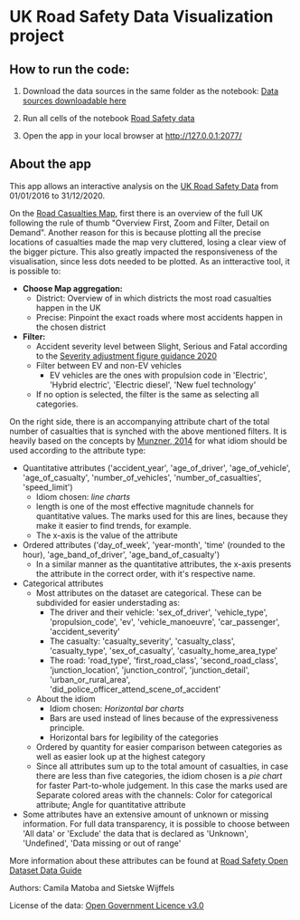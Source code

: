 # UK Road Safety Data Visualization project

## How to run the code:
1. Download the data sources in the same folder as the notebook:
[Data sources downloadable here](https://drive.google.com/drive/u/1/folders/1eJqYNzwgtQiLZiiTwfg8hfdU5oAHBk4v)

2. Run all cells of the notebook [Road Safety data](https://github.com/octokami/uk_road_safety/blob/main/Road%20Safety%20data.ipynb)

4. Open the app in your local browser at http://127.0.0.1:2077/

## About the app

This app allows an interactive analysis on the [UK Road Safety Data](https://data.gov.uk/dataset/cb7ae6f0-4be6-4935-9277-47e5ce24a11f/road-safety-data) from 01/01/2016 to 31/12/2020.
    
On the [Road Casualties Map](/map), first there is an overview of the full UK following the rule of thumb "Overview First, Zoom and Filter, Detail on Demand". 
Another reason for this is because plotting all the precise locations of casualties made the map very cluttered, losing a clear view of the bigger picture. 
This also greatly impacted the responsiveness of the visualisation, since less dots needed to be plotted. As an intteractive tool, it is possible to:    
* **Choose Map aggregation:**
    * District: Overview of in which districts the most road casualties happen in the UK
    * Precise: Pinpoint the exact roads where most accidents happen in the chosen district
* **Filter:**
    * Accident severity level between Slight, Serious and Fatal according to the [Severity adjustment figure guidance 2020](https://data.dft.gov.uk/road-accidents-safety-data/severity-adjustment-figure-guidance-2020.docx)
    * Filter between EV and non-EV vehicles
        * EV vehicles are the ones with propulsion code in 'Electric', 'Hybrid electric', 'Electric diesel', 'New fuel technology'
    * If no option is selected, the filter is the same as selecting all categories.

On the right side, there is an accompanying attribute chart of the total number of casualties that is synched with the above mentioned filters. 
It is heavily based on the concepts by [Munzner, 2014](https://www.cs.ubc.ca/~tmm/vadbook/) for what idiom should be used according to the attribute type:
* Quantitative attributes ('accident_year', 'age_of_driver', 'age_of_vehicle', 'age_of_casualty', 'number_of_vehicles', 'number_of_casualties', 'speed_limit')
    * Idiom chosen: *line charts*
    * length is one of the most effective magnitude channels for quantitative values. The marks used for this are lines, because they make it easier to find trends, for example.
    * The x-axis is the value of the attribute
* Ordered attributes ('day_of_week',  'year-month',  'time' (rounded to the hour), 'age_band_of_driver', 'age_band_of_casualty')
    * In a similar manner as the quantitative attributes, the x-axis presents the attribute in the correct order, with it's respective name.
* Categorical attributes
    * Most attributes on the dataset are categorical. These can be subdivided for easier understading as:
        * The driver and their vehicle: 'sex_of_driver', 'vehicle_type', 'propulsion_code', 'ev', 'vehicle_manoeuvre', 'car_passenger', 'accident_severity'
        * The casualty: 'casualty_severity', 'casualty_class', 'casualty_type', 'sex_of_casualty', 'casualty_home_area_type'
        * The road: 'road_type', 'first_road_class', 'second_road_class', 'junction_location', 'junction_control', 'junction_detail', 'urban_or_rural_area', 'did_police_officer_attend_scene_of_accident'
    * About the idiom
        * Idiom chosen: *Horizontal bar charts*
        * Bars are used instead of lines because of the expressiveness principle.
        * Horizontal  bars for legibility of the categories
    * Ordered by quantity for easier comparison between categories as well as easier look up at the highest category
    * Since all attributes sum up to the total amount of casualties, in case there are less than five categories, the idiom chosen is a *pie chart* for faster Part-to-whole judgement. In this case the marks used are Separate colored areas with the channels: Color for categorical attribute; Angle for quantitative attribute
* Some attributes have an extensive amount of unknown or missing information. 
For full data transparency, it is possible to choose between 'All data' or 'Exclude' the data that is declared as 'Unknown', 'Undefined', 'Data missing or out of range'

More information about these attributes can be found at [Road Safety Open Dataset Data Guide](https://data.dft.gov.uk/road-accidents-safety-data/Road-Safety-Open-Dataset-Data-Guide.xlsx)

Authors: Camila Matoba and Sietske Wijffels
    
License of the data: [Open Government Licence v3.0](https://www.nationalarchives.gov.uk/doc/open-government-licence/version/3/)
